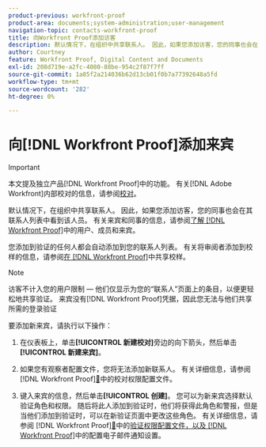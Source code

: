 ```yaml
---
product-previous: workfront-proof
product-area: documents;system-administration;user-management
navigation-topic: contacts-workfront-proof
title: 向Workfront Proof添加访客
description: 默认情况下，在组织中共享联系人。 因此，如果您添加访客，您的同事也会在其联系人列表中看到该人员。 有关来宾和来宾的信息，请参阅了解Workfront Proof中的用户、成员和来宾。
author: Courtney
feature: Workfront Proof, Digital Content and Documents
exl-id: 208d719e-a2fc-4080-88be-954c2f87f7ff
source-git-commit: 1a85f2a214036b62d13cb01f0b7a77392648a5fd
workflow-type: tm+mt
source-wordcount: '282'
ht-degree: 0%

---
```


# 向[!DNL Workfront Proof]添加来宾

>[!IMPORTANT]
>
>本文提及独立产品[!DNL Workfront Proof]中的功能。 有关[!DNL Adobe Workfront]内部校对的信息，请参阅[校对](../../../review-and-approve-work/proofing/proofing.md)。

默认情况下，在组织中共享联系人。 因此，如果您添加访客，您的同事也会在其联系人列表中看到该人员。 有关来宾和同事的信息，请参阅[了解 [!DNL Workfront Proof]](../../../workfront-proof/wp-mnguserscontacts/contacts/use-members-guests.md)中的用户、成员和来宾。

您添加到验证的任何人都会自动添加到您的联系人列表。 有关将审阅者添加到校样的信息，请参阅[在 [!DNL Workfront Proof]](../../../workfront-proof/wp-work-proofsfiles/share-proofs-and-files/share-proof.md)中共享校样。

>[!NOTE]
>
>访客不计入您的用户限制 — 他们仅显示为您的“联系人”页面上的条目，以便更轻松地共享验证。 来宾没有[!DNL Workfront Proof]凭据，因此您无法与他们共享所需的登录验证

要添加新来宾，请执行以下操作：

1. 在仪表板上，单击&#x200B;**[!UICONTROL 新建校对]**&#x200B;旁边的向下箭头，然后单击&#x200B;**[!UICONTROL 新建来宾]**。

1. 如果您有观察者配置文件，您将无法添加新联系人。 有关详细信息，请参阅 [!DNL Workfront Proof][&#128279;](../../../workfront-proof/wp-acct-admin/account-settings/proof-perm-profiles-in-wp.md)中的校对权限配置文件。
1. 键入来宾的信息，然后单击&#x200B;**[!UICONTROL 创建]**。 您可以为新来宾选择默认验证角色和权限。 随后将此人添加到验证时，他们将获得此角色和警报，但是当他们添加到验证时，可以在新验证页面中更改这些角色。
有关详细信息，请参阅 [!DNL Workfront Proof][&#128279;](../../../workfront-proof/wp-acct-admin/account-settings/proof-perm-profiles-in-wp.md)中的[验证权限配置文件，以及 [!DNL Workfront Proof]](../../../workfront-proof/wp-emailsntfctns/email-alerts/config-email-notification-settings-wp.md)中的配置电子邮件通知设置。
